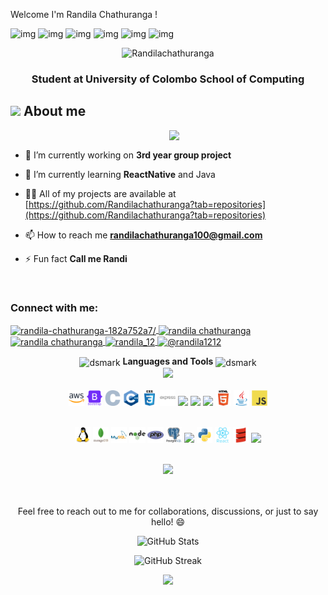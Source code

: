 
  Welcome I'm Randila Chathuranga !
  
![img](https://custom-icon-badges.herokuapp.com/badge/Repo-blue.svg?logo=repo)
![img](https://custom-icon-badges.herokuapp.com/badge/Star-yellow.svg?logo=star)
![img](https://custom-icon-badges.herokuapp.com/badge/Issue-red.svg?logo=issue)
![img](https://custom-icon-badges.herokuapp.com/badge/Fork-orange.svg?logo=fork)
![img](https://custom-icon-badges.herokuapp.com/badge/Commit-green.svg?logo=commit)
![img](https://custom-icon-badges.herokuapp.com/badge/Pull%20Request-purple.svg?logo=pr)

  <p align="center" height='140px' > <img src="https://komarev.com/ghpvc/?username=Randilachathuranga&label=visitors&color=31c442&style=plastic" alt="Randilachathuranga" /> </p>

  </h3>
 



<h3 align="center">Student at University of Colombo School of Computing</h3>

## <picture><img src = "https://github.com/7oSkaaa/7oSkaaa/blob/main/Images/about_me.gif?raw=true" width = 50px></picture> About me

<picture> <img align="right" src="https://github.com/7oSkaaa/7oSkaaa/blob/main/Images/Right_Side.gif?raw=true" width = 250px></picture>

<br>


- 🔭 I’m currently working on **3rd year group project**

- 🌱 I’m currently learning **ReactNative** and Java

- 👨‍💻 All of my projects are available at [https://github.com/Randilachathuranga?tab=repositories](https://github.com/Randilachathuranga?tab=repositories)

- 📫 How to reach me **randilachathuranga100@gmail.com**

- ⚡ Fun fact **Call me Randi**
<br>

  <h3 align="left">Connect with me:</h3>
<p align="left">
  <a href="https://linkedin.com/in/randila-chathuranga-182a752a7/" target="blank">
    <img align="center" src="https://raw.githubusercontent.com/rahuldkjain/github-profile-readme-generator/master/src/images/icons/Social/linked-in-alt.svg" alt="randila-chathuranga-182a752a7/" height="30" width="40" />
  </a>
  <a href="https://stackoverflow.com/users/randila chathuranga" target="blank">
    <img align="center" src="https://raw.githubusercontent.com/rahuldkjain/github-profile-readme-generator/master/src/images/icons/Social/stack-overflow.svg" alt="randila chathuranga" height="30" width="40" />
  </a>
  <a href="https://fb.com/randila chathuranga" target="blank">
    <img align="center" src="https://raw.githubusercontent.com/rahuldkjain/github-profile-readme-generator/master/src/images/icons/Social/facebook.svg" alt="randila chathuranga" height="30" width="40" />
  </a>
  <a href="https://instagram.com/randila_12" target="blank">
    <img align="center" src="https://raw.githubusercontent.com/rahuldkjain/github-profile-readme-generator/master/src/images/icons/Social/instagram.svg" alt="randila_12" height="30" width="40" />
  </a>
  <a href="https://www.hackerrank.com/@randila1212" target="blank">
    <img align="center" src="https://raw.githubusercontent.com/rahuldkjain/github-profile-readme-generator/master/src/images/icons/Social/hackerrank.svg" alt="@randila1212" height="30" width="40" />
  </a>
</p>

<div align="center">
  <img alt="dsmark" align="center" height="50px" width="50px" src="https://c.tenor.com/cXlrPENTVkEAAAAi/chika-dance.gif">
  <b>Languages and Tools</b>
  <img alt="dsmark" align="center" height="50px" width="50px" src="https://c.tenor.com/cXlrPENTVkEAAAAi/chika-dance.gif">

  <br />
  <img src="https://user-images.githubusercontent.com/73097560/115834477-dbab4500-a447-11eb-908a-139a6edaec5c.gif">
  <br /><br />
  <code><img width="5%" src="https://raw.githubusercontent.com/devicons/devicon/master/icons/amazonwebservices/amazonwebservices-original-wordmark.svg"></code>
  <code><img width="5%" src="https://raw.githubusercontent.com/devicons/devicon/master/icons/bootstrap/bootstrap-plain-wordmark.svg"></code>
  <code><img width="5%" src="https://raw.githubusercontent.com/devicons/devicon/master/icons/c/c-original.svg"></code>
  <code><img width="5%" src="https://raw.githubusercontent.com/devicons/devicon/master/icons/cplusplus/cplusplus-original.svg"></code>
  <code><img width="5%" src="https://raw.githubusercontent.com/devicons/devicon/master/icons/css3/css3-original-wordmark.svg"></code>
  <code><img width="5%" src="https://raw.githubusercontent.com/devicons/devicon/master/icons/express/express-original-wordmark.svg"></code>
  <code><img width="5%" src="https://www.vectorlogo.zone/logos/figma/figma-icon.svg"></code>
  <code><img width="5%" src="https://www.vectorlogo.zone/logos/flutterio/flutterio-icon.svg"></code>
    <code><img width="5%" src="https://www.vectorlogo.zone/logos/git-scm/git-scm-icon.svg"></code>
  <code><img width="5%" src="https://raw.githubusercontent.com/devicons/devicon/master/icons/html5/html5-original-wordmark.svg"></code>
  <code><img width="5%" src="https://raw.githubusercontent.com/devicons/devicon/master/icons/java/java-original.svg"></code>
  <code><img width="5%" src="https://raw.githubusercontent.com/devicons/devicon/master/icons/javascript/javascript-original.svg"></code>
  <br /><br />

  <code><img width="5%" src="https://raw.githubusercontent.com/devicons/devicon/master/icons/linux/linux-original.svg"></code>
  <code><img width="5%" src="https://raw.githubusercontent.com/devicons/devicon/master/icons/mongodb/mongodb-original-wordmark.svg"></code>
  <code><img width="5%" src="https://raw.githubusercontent.com/devicons/devicon/master/icons/mysql/mysql-original-wordmark.svg"></code>
  <code><img width="5%" src="https://raw.githubusercontent.com/devicons/devicon/master/icons/nodejs/nodejs-original-wordmark.svg"></code>
  <code><img width="5%" src="https://raw.githubusercontent.com/devicons/devicon/master/icons/php/php-original.svg"></code>
  <code><img width="5%" src="https://raw.githubusercontent.com/devicons/devicon/master/icons/postgresql/postgresql-original-wordmark.svg"></code>
  <code><img width="5%" src="https://www.vectorlogo.zone/logos/getpostman/getpostman-icon.svg"></code>
  <code><img width="5%" src="https://raw.githubusercontent.com/devicons/devicon/master/icons/python/python-original.svg"></code>
    <code><img width="5%" src="https://raw.githubusercontent.com/devicons/devicon/master/icons/react/react-original-wordmark.svg"></code>
  <code><img width="5%" src="https://raw.githubusercontent.com/devicons/devicon/master/icons/scala/scala-original.svg"></code>
  <code><img width="5%" src="https://www.vectorlogo.zone/logos/tailwindcss/tailwindcss-icon.svg"></code>
  <br /><br />

</div>



<div align="center">
  <img src="https://user-images.githubusercontent.com/73097560/115834477-dbab4500-a447-11eb-908a-139a6edaec5c.gif">

  <br />
  
  <br /><br />
  Feel free to reach out to me for collaborations, discussions, or just to say hello! 😄

<p align="center">
  <img src="https://github-readme-stats.vercel.app/api?username=Randilachathuranga&show_icons=true&title_color=7A7ADB&icon_color=2234AE&text_color=D3D3D3&bg_color=0,000000,130F40&locale=en" alt="GitHub Stats" />
</p>

<p align="center">
       <img src="https://github-readme-streak-stats.herokuapp.com/?user=Randilachathuranga&background=000000&stroke=130F40&ring=2234AE&fire=D3D3D3&currStreakNum=D3D3D3&sideNums=D3D3D3&currStreakLabel=D3D3D3&sideLabels=D3D3D3&dates=D3D3D3" alt="GitHub Streak" />
  
<div align="center">
  <img src="https://user-images.githubusercontent.com/73097560/115834477-dbab4500-a447-11eb-908a-139a6edaec5c.gif">

  <br />

